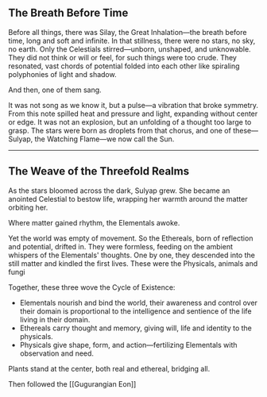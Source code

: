 ## The Breath Before Time

Before all things, there was Silay, the Great Inhalation—the breath before time, long and soft and infinite. In that stillness, there were no stars, no sky, no earth. Only the Celestials stirred—unborn, unshaped, and unknowable. They did not think or will or feel, for such things were too crude. They resonated, vast chords of potential folded into each other like spiraling polyphonies of light and shadow.

And then, one of them sang.

It was not song as we know it, but a pulse—a vibration that broke symmetry. From this note spilled heat and pressure and light, expanding without center or edge. It was not an explosion, but an unfolding of a thought too large to grasp. The stars were born as droplets from that chorus, and one of these—Sulyap, the Watching Flame—we now call the Sun.

---

## The Weave of the Threefold Realms

As the stars bloomed across the dark, Sulyap grew. She became an anointed Celestial to bestow life, wrapping her warmth around the matter orbiting her. 

Where matter gained rhythm, the Elementals awoke.

Yet the world was empty of movement. So the Ethereals, born of reflection and potential, drifted in. They were formless, feeding on the ambient whispers of the Elementals' thoughts. One by one, they descended into the still matter and kindled the first lives. These were the Physicals, animals and fungi

Together, these three wove the Cycle of Existence:
- Elementals nourish and bind the world, their awareness and control over their domain is proportional to the intelligence and sentience of the life living in their domain.
- Ethereals carry thought and memory, giving will, life and identity to the physicals.
- Physicals give shape, form, and action—fertilizing Elementals with observation and need.     

Plants stand at the center, both real and ethereal, bridging all.

Then followed the [[Gugurangian Eon]]